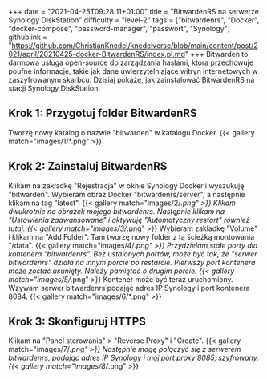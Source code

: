 +++
date = "2021-04-25T09:28:11+01:00"
title = "BitwardenRS na serwerze Synology DiskStation"
difficulty = "level-2"
tags = ["bitwardenrs", "Docker", "docker-compose", "password-manager", "passwort", "Synology"]
githublink = "https://github.com/ChristianKnedel/knedelverse/blob/main/content/post/2021/april/20210425-docker-BitwardenRS/index.pl.md"
+++
Bitwarden to darmowa usługa open-source do zarządzania hasłami, która przechowuje poufne informacje, takie jak dane uwierzytelniające witryn internetowych w zaszyfrowanym skarbcu. Dzisiaj pokażę, jak zainstalować BitwardenRS na stacji Synology DiskStation.
## Krok 1: Przygotuj folder BitwardenRS
Tworzę nowy katalog o nazwie "bitwarden" w katalogu Docker.
{{< gallery match="images/1/*.png" >}}

## Krok 2: Zainstaluj BitwardenRS
Klikam na zakładkę "Rejestracja" w oknie Synology Docker i wyszukuję "bitwarden". Wybieram obraz Docker "bitwardenrs/server", a następnie klikam na tag "latest".
{{< gallery match="images/2/*.png" >}}
Klikam dwukrotnie na obrazek mojego bitwardenrs. Następnie klikam na "Ustawienia zaawansowane" i aktywuję "Automatyczny restart" również tutaj.
{{< gallery match="images/3/*.png" >}}
Wybieram zakładkę "Volume" i klikam na "Add Folder". Tam tworzę nowy folder z tą ścieżką montowania "/data".
{{< gallery match="images/4/*.png" >}}
Przydzielam stałe porty dla kontenera "bitwardenrs". Bez ustalonych portów, może być tak, że "serwer bitwardenrs" działa na innym porcie po restarcie. Pierwszy port kontenera może zostać usunięty. Należy pamiętać o drugim porcie.
{{< gallery match="images/5/*.png" >}}
Kontener może być teraz uruchomiony. Wzywam serwer bitwardenrs podając adres IP Synology i port kontenera 8084.
{{< gallery match="images/6/*.png" >}}

## Krok 3: Skonfiguruj HTTPS
Klikam na "Panel sterowania" > "Reverse Proxy" i "Create".
{{< gallery match="images/7/*.png" >}}
Następnie mogę połączyć się z serwerem bitwardenrs, podając adres IP Synology i mój port proxy 8085, szyfrowany.
{{< gallery match="images/8/*.png" >}}